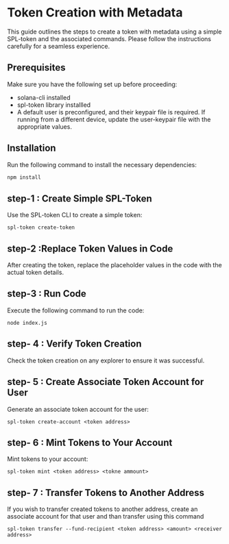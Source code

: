 # Token Creation with Metadata

This guide outlines the steps to create a token with metadata using a simple SPL-token and the associated commands. Please follow the instructions carefully for a seamless experience.

## Prerequisites

Make sure you have the following set up before proceeding:

- solana-cli installed
- spl-token library installled
- A default user is preconfigured, and their keypair file is required. If running from a different device, update the user-keypair file with the appropriate values.

## Installation

Run the following command to install the necessary dependencies:

```bash
npm install

```

## step-1 : Create Simple SPL-Token

Use the SPL-token CLI to create a simple token:
```
spl-token create-token

```

## step-2 :Replace Token Values in Code

After creating the token, replace the placeholder values in the code with the actual token details.

## step-3 : Run Code

Execute the following command to run the code:
```
node index.js
```

## step- 4 : Verify Token Creation

Check the token creation on any explorer to ensure it was successful.

## step- 5 : Create Associate Token Account for User

Generate an associate token account for the user:
```
spl-token create-account <token address>
```

## step- 6 : Mint Tokens to Your Account

Mint tokens to your account:
```
spl-token mint <token address> <tokne ammount>
```

## step- 7 : Transfer Tokens to Another Address

If you wish to transfer created tokens to another address, create an associate account for that user and than transfer using this command
```
spl-token transfer --fund-recipient <token address> <amount> <receiver address>
```
